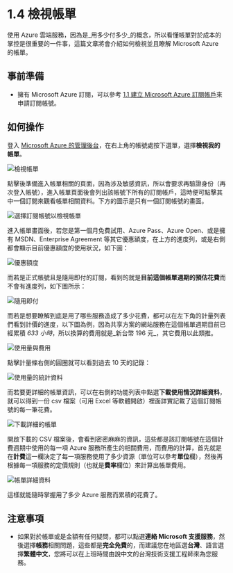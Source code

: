 # 1.4 檢視帳單

使用 Azure 雲端服務，因為是_用多少付多少_的概念，所以看懂帳單對於成本的掌控是很重要的一件事，這篇文章將會介紹如何檢視並且瞭解 Microsoft Azure 的帳單。

## 事前準備

* 擁有 Microsoft Azure 訂閱，可以參考 [1.1 建立 Microsoft Azure 訂閱帳戶](chapter01/01_signup.md)來申請訂閱帳號。

## 如何操作

登入 [Microsoft Azure 的管理後台](https://manage.windowsazure.com/)，在右上角的帳號處按下選單，選擇**檢視我的帳單**。

![檢視帳單](https://skgitbook.blob.core.windows.net/azurerecipestw/1-4-1-click-view-bills.png)

點擊後準備進入帳單相關的頁面，因為涉及敏感資訊，所以會要求再驗證身份（再次登入帳號），進入帳單頁面後會列出該帳號下所有的訂閱帳戶，這時便可點擊其中一個訂閱來觀看帳單相關資料。下方的圖示是只有一個訂閱帳號的畫面。

![選擇訂閱帳號以檢視帳單](https://skgitbook.blob.core.windows.net/azurerecipestw/1-4-2-view-bills-by-subscriptions.png)

進入帳單畫面後，若您是第一個月免費試用、Azure Pass、Azure Open、或是擁有 MSDN、Enterprise Agreement 等其它優惠額度，在上方的進度列，或是右側都會顯示目前優惠額度的使用狀況，如下圖：

![優惠額度](https://skgitbook.blob.core.windows.net/azurerecipestw/1-4-3-bill-overview-page-benefit.png)

而若是正式帳號且是隨用即付的訂閱，看到的就是**目前這個帳單週期的預估花費**而不會有進度列，如下圖所示：

![隨用即付](https://skgitbook.blob.core.windows.net/azurerecipestw/1-4-4-bill-overview-page-payg.png)

而若是想要瞭解到底是用了哪些服務造成了多少花費，都可以在左下角的計量列表們看到計價的進度，以下圖為例，因為共享方案的網站服務在這個帳單週期目前已經累積 _633 小時_，所以換算的費用就是_新台幣 196 元_，其它費用以此類推。

![使用量與費用](https://skgitbook.blob.core.windows.net/azurerecipestw/1-4-5-consumption.png)

點擊計量條右側的圓圈就可以看到過去 10 天的記錄：

![使用量的統計資料](https://skgitbook.blob.core.windows.net/azurerecipestw/1-4-6-consumption-detail.png)

而若要更詳細的帳單資訊，可以在右側的功能列表中點選**下載使用情況詳細資料**，就可以得到一份 csv 檔案（可用 Excel 等軟體開啟）裡面詳實記載了這個訂閱帳號的每一筆花費。　

![下載詳細的帳單](https://skgitbook.blob.core.windows.net/azurerecipestw/1-4-7-download-bill-detail.png)

開啟下載的 CSV 檔案後，會看到密密麻麻的資訊，這些都是該訂閱帳號在這個計費週期中使用的每一項 Azure 服務所產生的相關費用，而費用的計算，首先就是在**計費**這一欄決定了每一項服務使用了多少資源（單位可以參考**單位**欄），然後再根據每一項服務的定價規則（也就是**費率**欄位）來計算出帳單費用。

![帳單詳細資料](https://skgitbook.blob.core.windows.net/azurerecipestw/1-4-8-bill.png)

這樣就能隨時掌握用了多少 Azure 服務而累積的花費了。

## 注意事項

* 如果對於帳單或是金額有任何疑問，都可以點選**連絡 Microsoft 支援服務**，然後選擇**帳務**相關問題，這些都是**完全免費**的，而建議您在地區選**台灣**、語言選擇**繁體中文**，您將可以在上班時間由說中文的台灣技術支援工程師來為您服務。